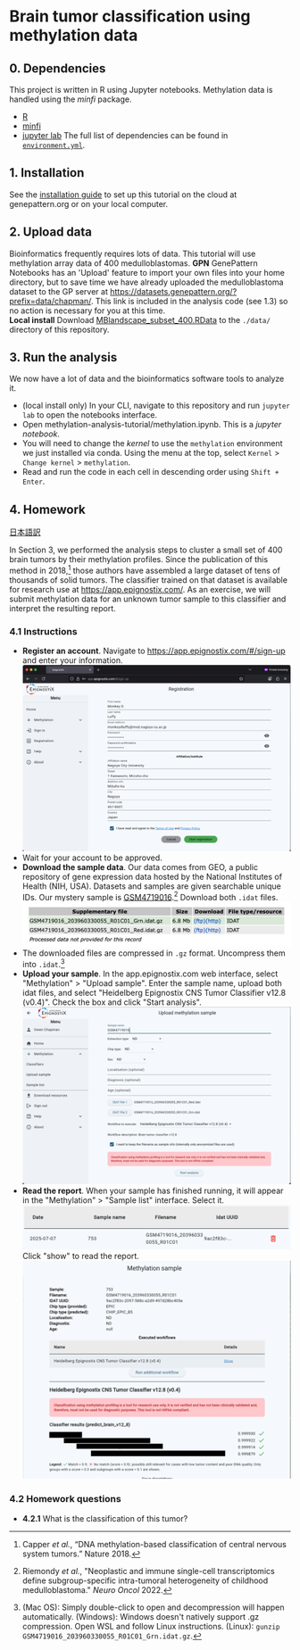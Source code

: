# Brain tumor classification using methylation data

## 0. Dependencies
This project is written in R using Jupyter notebooks. Methylation data is handled using the *minfi* package.
- [R](https://www.r-project.org/)
- [minfi](https://bioconductor.org/packages/devel/bioc/vignettes/minfi/inst/doc/minfi.html)
- [jupyter lab](https://jupyter.org/try-jupyter/lab/?path=notebooks%2FIntro.ipynb)
The full list of dependencies can be found in [`environment.yml`](environment.yml).

## 1. Installation
See the [installation guide](install.md) to set up this tutorial on the cloud at genepattern.org or on your local computer. 

## 2. Upload data
Bioinformatics frequently requires lots of data. This tutorial will use methylation array data of 400 medulloblastomas. 
**GPN** GenePattern Notebooks has an 'Upload' feature to import your own files into your home directory, but to save time we have already uploaded the medulloblastoma dataset to the GP server at https://datasets.genepattern.org/?prefix=data/chapman/. This link is included in the analysis code (see 1.3) so no action is necessary for you at this time.  
**Local install** Download [MBlandscape_subset_400.RData](https://datasets.genepattern.org/data/chapman/MBlandscape_subset_400.RData) to the `./data/` directory of this repository.

## 3. Run the analysis
We now have a lot of data and the bioinformatics software tools to analyze it. 
- (local install only) In your CLI, navigate to this repository and run `jupyter lab` to open the notebooks interface. 
- Open methylation-analysis-tutorial/methylation.ipynb. This is a *jupyter notebook*.
- You will need to change the *kernel* to use the `methylation` environment we just installed via conda. Using the menu at the top, select `Kernel` > `Change kernel` > `methylation`.
- Read and run the code in each cell in descending order using `Shift + Enter`.

## 4. Homework
[日本語訳](docs/hw-jp.md)

In Section 3, we performed the analysis steps to cluster a small set of 400 brain tumors by their methylation profiles. Since the publication of this method in 2018,[^1] those authors have assembled a large dataset of tens of thousands of solid tumors. The classifier trained on that dataset is available for research use at https://app.epignostix.com/. As an exercise, we will submit methylation data for an unknown tumor sample to this classifier and interpret the resulting report.

### 4.1 Instructions
- **Register an account**. Navigate to https://app.epignostix.com/#/sign-up and enter your information.
![screenshot](hw/registration.png)
- Wait for your account to be approved.
- **Download the sample data**. Our data comes from GEO, a public repository of gene expression data hosted by the National Institutes of Health (NIH, USA). Datasets and samples are given searchable unique IDs. Our mystery sample is [GSM4719016](https://www.ncbi.nlm.nih.gov/geo/query/acc.cgi?acc=GSM4719016).[^2] Download both `.idat` files.
![screenshot](hw/geo-dl.png)
- The downloaded files are compressed in `.gz` format. Uncompress them into `.idat`.[^3]
- **Upload your sample**. In the app.epignostix.com web interface, select "Methylation" > "Upload sample". Enter the sample name, upload both idat files, and select "Heidelberg Epignostix CNS Tumor Classifier v12.8 (v0.4)". Check the box and click "Start analysis".
![screenshot](hw/sample-upload.png)
- **Read the report**. When your sample has finished running, it will appear in the "Methylation" > "Sample list" interface. Select it.
![screenshot](hw/sample-list.png)
Click "show" to read the report.
![screenshot](hw/report.png)

### 4.2 Homework questions
- **4.2.1** What is the classification of this tumor?

[^1]: Capper *et al.*, “DNA methylation-based classification of central nervous system tumors.” Nature 2018. 
[^2]: Riemondy *et al.*, "Neoplastic and immune single-cell transcriptomics define subgroup-specific intra-tumoral heterogeneity of childhood medulloblastoma." *Neuro Oncol* 2022.
[^3]: (Mac OS): Simply double-click to open and decompression will happen automatically. (Windows): Windows doesn't natively support .gz compression. Open WSL and follow Linux instructions. (Linux): `gunzip GSM4719016_203960330055_R01C01_Grn.idat.gz`.
